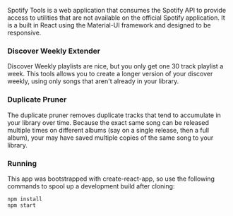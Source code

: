 Spotify Tools is a web application that consumes the Spotify API to provide access to utilities that are not available on the official Spotify application. It is a built in React using the Material-UI framework and designed to be responsive.

<h3>Discover Weekly Extender</h3>
Discover Weekly playlists are nice, but you only get one 30 track playlist a week. This tools allows you to create a longer version of your discover weekly, using only songs that aren't already in your library.

<h3>Duplicate Pruner</h3>
The duplicate pruner removes duplicate tracks that tend to accumulate in your library over time. Because the exact same song can be released multiple times on different albums (say on a single release, then a full album), your may have saved multiple copies of the same song to your library. 

<h3>Running</h3>
This app was bootstrapped with create-react-app, so use the following commands to spool up a development build after cloning:

```npm install```
</br>
```npm start```
